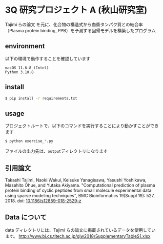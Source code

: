 # 3Q 研究プロジェクト A (秋山研究室)

Tajimi らの論文 を元に、化合物の構造式から血漿タンパク質との結合率（Plasma protein binding, PPB）を予測する回帰モデルを構築したプログラム

## environment

以下の環境で動作することを確認しています

```
macOS 11.6.8 (Intel)
Python 3.10.8
```

## install

```sh
$ pip install -r requirements.txt
```

## usage

プロジェクトルートで、以下のコマンドを実行することにより動かすことができます

```sh
$ python exercise_*.py
```

ファイルの出力先は、`output`ディレクトリになります

## 引用論文

Takashi Tajimi, Naoki Wakui, Keisuke Yanagisawa, Yasushi Yoshikawa, Masahito Ohue, and Yutaka Akiyama. "Computational prediction of plasma protein binding of cyclic peptides from small molecule experimental data using sparse modeling techniques", BMC Bioinformatics 19(Suppl 19): 527, 2018. doi: [10.1186/s12859-018-2529-z](https://doi.org/10.1186/s12859-018-2529-z)

## Data について

data ディレクトリには、Tajimi らの論文に掲載されているデータを使用しています。
http://www.bi.cs.titech.ac.jp/giw2018/SupplementaryTableS1.xlsx
